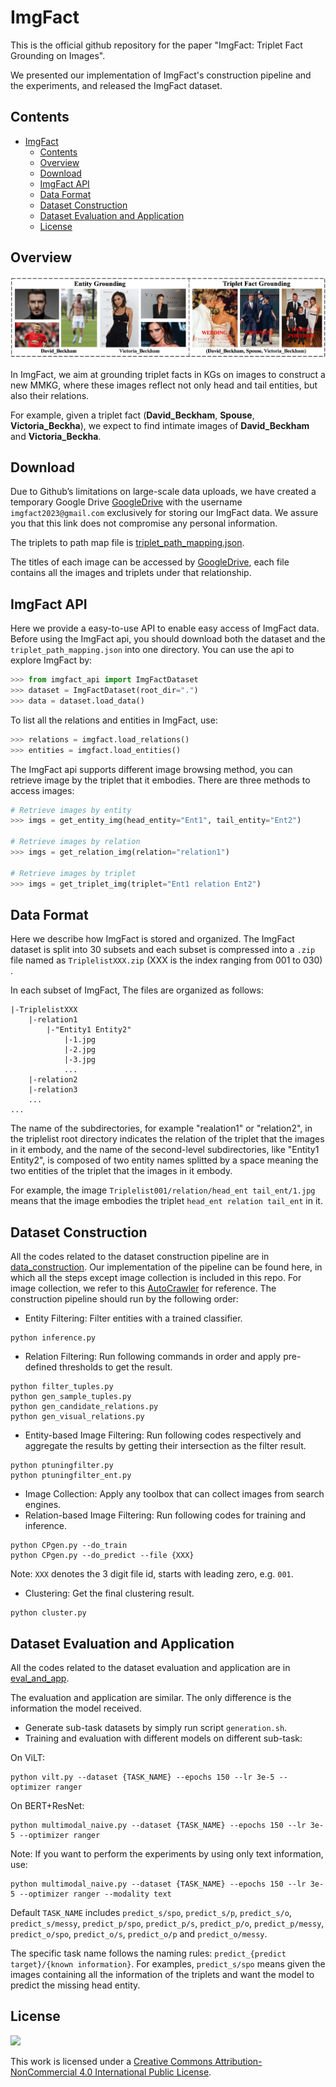 # ImgFact

This is the official github repository for the paper "ImgFact: Triplet Fact Grounding on Images".

We presented our implementation of ImgFact's construction pipeline and the experiments, and released the ImgFact dataset.

## Contents

- [ImgFact](#imgfact)
  - [Contents](#contents)
  - [Overview](#overview)
  - [Download](#download)
  - [ImgFact API](#imgfact-api)
  - [Data Format](#data-format)
  - [Dataset Construction](#dataset-construction)
  - [Dataset Evaluation and Application](#dataset-evaluation-and-application)
  - [License](#license)

## Overview

<img src="imgs/motivation.jpg"/>


In ImgFact, we aim at grounding triplet facts in KGs on images to construct a new MMKG, where these images reflect not only head and tail entities, but also their relations.

For example, given a triplet fact (**David_Beckham**, **Spouse**, **Victoria_Beckha**), we expect to find intimate images of **David_Beckham** and **Victoria_Beckha**.

## Download

Due to Github’s limitations on large-scale data uploads, we have created a temporary Google Drive [GoogleDrive](https://drive.google.com/drive/folders/1G_QKlKSboI10ATW82Pp-1BqULxd-3TiC) with the username `imgfact2023@gmail.com` exclusively for storing our ImgFact data. We assure you that this link does not compromise any personal information. 

The triplets to path map file is [triplet_path_mapping.json](https://github.com/kleinercubs/ImgFact/blob/main/triplet_path_mapping.json).

The titles of each image can be accessed by [GoogleDrive](https://drive.google.com/drive/u/0/folders/1ovmay5iSAIJcZOtSYEv6-WAeIfFoEmXo), each file contains all the images and triplets under that relationship.

## ImgFact API

 Here we provide a easy-to-use API to enable easy access of ImgFact data. Before using the ImgFact api, you should download both the dataset and the `triplet_path_mapping.json` into one directory. You can use the api to explore ImgFact by:

```python
>>> from imgfact_api import ImgFactDataset
>>> dataset = ImgFactDataset(root_dir=".")
>>> data = dataset.load_data()
```

To list all the relations and entities in ImgFact, use:

```python
>>> relations = imgfact.load_relations()
>>> entities = imgfact.load_entities()
```

The ImgFact api supports different image browsing method, you can retrieve image by the triplet that it embodies. There are three methods to access images:

```python
# Retrieve images by entity
>>> imgs = get_entity_img(head_entity="Ent1", tail_entity="Ent2")

# Retrieve images by relation
>>> imgs = get_relation_img(relation="relation1")

# Retrieve images by triplet
>>> imgs = get_triplet_img(triplet="Ent1 relation Ent2")
```


## Data Format

Here we describe how ImgFact is stored and organized. The ImgFact dataset is split into 30 subsets and each subset is compressed into a `.zip` file named as `TriplelistXXX.zip` (XXX is the index ranging from 001 to 030) .

In each subset of ImgFact, The files are organized as follows:

    |-TriplelistXXX
        |-relation1
            |-"Entity1 Entity2"
                |-1.jpg
                |-2.jpg
                |-3.jpg
                ...
        |-relation2
        |-relation3
        ...
    ...

The name of the subdirectories, for example "realation1" or "relation2", in the triplelist root directory indicates the relation of the triplet that the images in it embody, and the name of the second-level subdirectories, like "Entity1 Entity2", is composed of two entity names splitted by a space meaning the two entities of the triplet that the images in it embody.

For example, the image `Triplelist001/relation/head_ent tail_ent/1.jpg` means that the image embodies the triplet `head_ent relation tail_ent` in it.

## Dataset Construction

All the codes related to the dataset construction pipeline are in [data_construction](https://github.com/kleinercubs/ImgFact/tree/main/dataset_construction). 
Our implementation of the pipeline can be found here, in which all the steps except image collection is included in this repo. For image collection, we refer to this [AutoCrawler](https://github.com/YoongiKim/AutoCrawler) for reference.
 The construction pipeline should run by the following order:

- Entity Filtering: Filter entities with a trained classifier.

```
python inference.py
```

- Relation Filtering: Run following commands in order and apply pre-defined thresholds to get the result.

```
python filter_tuples.py
python gen_sample_tuples.py
python gen_candidate_relations.py
python gen_visual_relations.py
```

- Entity-based Image Filtering: Run following codes respectively and aggregate the results by getting their intersection as the filter result.

```
python ptuningfilter.py
python ptuningfilter_ent.py
```

- Image Collection: Apply any toolbox that can collect images from search engines.
- Relation-based Image Filtering: Run following codes for training and inference.

```
python CPgen.py --do_train
python CPgen.py --do_predict --file {XXX}
```

Note: `XXX` denotes the 3 digit file id, starts with leading zero, e.g. `001`.

- Clustering: Get the final clustering result.

```
python cluster.py
```

## Dataset Evaluation and Application

All the codes related to the dataset evaluation and application are in [eval_and_app](https://github.com/kleinercubs/ImgFact/tree/main/eval_and_app).

The evaluation and application are similar. The only difference is the information the model received.

- Generate sub-task datasets by simply run script `generation.sh`.
- Training and evaluation with different models on different sub-task:

On ViLT:

```
python vilt.py --dataset {TASK_NAME} --epochs 150 --lr 3e-5 --optimizer ranger
```

On BERT+ResNet:

```
python multimodal_naive.py --dataset {TASK_NAME} --epochs 150 --lr 3e-5 --optimizer ranger
```

Note: If you want to perform the experiments by using only text information, use:

```
python multimodal_naive.py --dataset {TASK_NAME} --epochs 150 --lr 3e-5 --optimizer ranger --modality text
```

Default `TASK_NAME` includes `predict_s/spo`, `predict_s/p`, `predict_s/o`, `predict_s/messy`, `predict_p/spo`, `predict_p/s`, `predict_p/o`, `predict_p/messy`, `predict_o/spo`, `predict_o/s`, `predict_o/p` and `predict_o/messy`. 

The specific task name follows the naming rules: `predict_{predict target}/{known information}`. For examples, `predict_s/spo` means given the images containing all the information of the triplets and want the model to predict the missing head entity. 

## License

[![](https://licensebuttons.net/l/by-nc/4.0/88x31.png)](https://creativecommons.org/licenses/by-nc/4.0/)

This work is licensed under a [Creative Commons Attribution-NonCommercial 4.0 International Public License](https://creativecommons.org/licenses/by-nc/4.0/).

